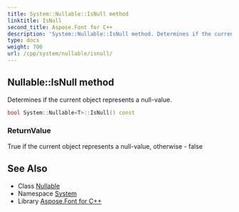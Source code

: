 ```yaml
---
title: System::Nullable::IsNull method
linktitle: IsNull
second_title: Aspose.Font for C++
description: 'System::Nullable::IsNull method. Determines if the current object represents a null-value in C++.'
type: docs
weight: 700
url: /cpp/system/nullable/isnull/
---
```

## Nullable::IsNull method


Determines if the current object represents a null-value.

```cpp
bool System::Nullable<T>::IsNull() const
```


### ReturnValue

True if the current object represents a null-value, otherwise - false

## See Also

* Class [Nullable](../)
* Namespace [System](../../)
* Library [Aspose.Font for C++](../../../)
